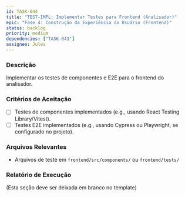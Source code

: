 ```yaml
---
id: TASK-044
title: "TEST-IMPL: Implementar Testes para Frontend (Analisador)"
epic: "Fase 4: Construção da Experiência do Usuário (Frontend)"
status: backlog
priority: medium
dependencies: ["TASK-043"]
assignee: Jules
---
```


### Descrição

Implementar os testes de componentes e E2E para o frontend do analisador.

### Critérios de Aceitação

- [ ] Testes de componentes implementados (e.g., usando React Testing Library/Vitest).
- [ ] Testes E2E implementados (e.g., usando Cypress ou Playwright, se configurado no projeto).

### Arquivos Relevantes

* Arquivos de teste em `frontend/src/components/` ou `frontend/tests/`

### Relatório de Execução

(Esta seção deve ser deixada em branco no template)
